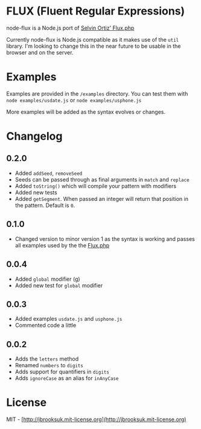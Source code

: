 # FLUX (Fluent Regular Expressions)
node-flux is a Node.js port of [Selvin Ortiz' Flux.php](http://github.com/selvinortiz/flux)

Currently node-flux is Node.js compatible as it makes use of the `util` library. I'm looking to change this in the near future to be usable in the browser and on the server.

# Examples
Examples are provided in the `/examples` directory. You can test them with `node examples/usdate.js` or `node examples/usphone.js`

More examples will be added as the syntax evolves or changes.

# Changelog

## 0.2.0
- Added `addSeed`, `removeSeed`
- Seeds can be passed through as final arguments in `match` and `replace`
- Added `toString()` which will compile your pattern with modifiers
- Added new tests
- Added `getSegment`. When passed an integer will return that position in the pattern. Default is `0`.

## 0.1.0
- Changed version to minor version 1 as the syntax is working and passes all examples used by the the [Flux.php](http://github.com/selvinortiz/flux)

## 0.0.4
- Added `global` modifier (g)
- Added new test for `global` modifier

## 0.0.3
- Added examples `usdate.js` and `usphone.js`
- Commented code a little

## 0.0.2
- Adds the `letters` method
- Renamed `numbers` to `digits`
- Adds support for quantifiers in `digits`
- Adds `ignoreCase` as an alias for `inAnyCase`

# License
MIT - [http://jbrooksuk.mit-license.org](http://jbrooksuk.mit-license.org)
